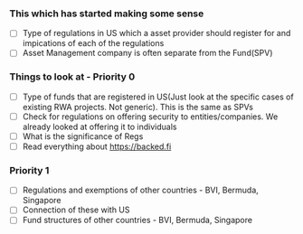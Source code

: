 ### This which has started making some sense
- [ ] Type of regulations in US which a asset provider should register for and impications of each of the regulations
- [ ] Asset Management company is often separate from the Fund(SPV)

### Things to look at  - Priority 0
- [ ] Type of funds that are registered in US(Just look at the specific cases of existing RWA projects. Not generic). This is the same as SPVs
- [ ] Check for regulations on offering security to entities/companies. We already looked at offering it to individuals
- [ ] What is the significance of Regs
- [ ] Read everything about https://backed.fi

###  Priority 1
- [ ] Regulations and exemptions of other countries - BVI, Bermuda, Singapore
- [ ] Connection of these with US
- [ ] Fund structures of other countries - BVI, Bermuda, Singapore

